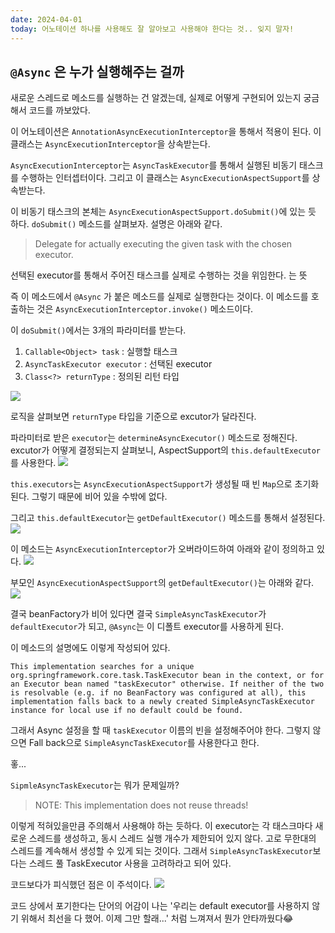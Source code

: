 ```yaml
---
date: 2024-04-01
today: 어노테이션 하나를 사용해도 잘 알아보고 사용해야 한다는 것.. 잊지 말자!
---
```


## `@Async` 은 누가 실행해주는 걸까

새로운 스레드로 메소드를 실행하는 건 알겠는데, 실제로 어떻게 구현되어 있는지 궁금해서 코드를 까보았다.

이 어노테이션은 `AnnotationAsyncExecutionInterceptor`을 통해서 적용이 된다. 이 클래스는 `AsyncExecutionInterceptor`을 상속받는다.

`AsyncExecutionInterceptor`는  `AsyncTaskExecutor`를 통해서 실행된 비동기 태스크를 수행하는 인터셉터이다. 그리고 이 클래스는 `AsyncExecutionAspectSupport`를 상속받는다.

이 비동기 태스크의 본체는 `AsyncExecutionAspectSupport.doSubmit()`에 있는 듯 하다.
`doSubmit()` 메소드를 살펴보자. 설명은 아래와 같다.
> Delegate for actually executing the given task with the chosen executor.

선택된 executor를 통해서 주어진 태스크를 실제로 수행하는 것을 위임한다. 는 뜻

즉 이 메소드에서 `@Async` 가 붙은 메소드를 실제로 실행한다는 것이다. 이 메소드를 호출하는 것은 `AsyncExecutionInterceptor.invoke()` 메소드이다.

이 `doSubmit()`에서는 3개의 파라미터를 받는다.

1. `Callable<Object> task` : 실행할 태스크
2. `AsyncTaskExecutor executor` : 선택된 executor
3. `Class<?> returnType` : 정의된 리턴 타입

![](2024-04-01-20240402043801904.png)

로직을 살펴보면 `returnType` 타입을 기준으로 excutor가 달라진다.

파라미터로 받은 `executor`는 `determineAsyncExecutor()` 메소드로 정해진다.
excutor가 어떻게 결정되는지 살펴보니, AspectSupport의 `this.defaultExecutor`를 사용한다.
![](2024-04-01-20240402050559775.png)

`this.executors`는 `AsyncExecutionAspectSupport`가 생성될 때 빈 `Map`으로 초기화된다.
그렇기 때문에 비어 있을 수밖에 없다.

그리고 `this.defaultExecutor`는 `getDefaultExecutor()` 메소드를 통해서 설정된다.
![](2024-04-01-20240402051055718.png)

이 메소드는 `AsyncExecutionInterceptor`가 오버라이드하여 아래와 같이 정의하고 있다.
![](2024-04-01-20240402051244154.png)

부모인 `AsyncExecutionAspectSupport`의 `getDefaultExecutor()`는 아래와 같다.
![](2024-04-01-20240402051343398.png)

결국 beanFactory가 비어 있다면 결국 `SimpleAsyncTaskExecutor`가 `defaultExecutor`가 되고, `@Async`는 이 디폴트 executor를 사용하게 된다.

이 메소드의 설명에도 이렇게 작성되어 있다.
```
This implementation searches for a unique org.springframework.core.task.TaskExecutor bean in the context, or for an Executor bean named "taskExecutor" otherwise. If neither of the two is resolvable (e.g. if no BeanFactory was configured at all), this implementation falls back to a newly created SimpleAsyncTaskExecutor instance for local use if no default could be found.
```

그래서 Async 설정을 할 때 `taskExecutor` 이름의 빈을 설정해주어야 한다.
그렇지 않으면 Fall back으로 `SimpleAsyncTaskExecutor`를 사용한다고 한다.

홓...

`SipmleAsyncTaskExecutor`는 뭐가 문제일까?
> NOTE: This implementation does not reuse threads!

이렇게 적혀있을만큼 주의해서 사용해야 하는 듯하다. 
이 executor는 각 태스크마다 새로운 스레드를 생성하고, 동시 스레드 실행 개수가 제한되어 있지 않다.
고로 무한대의 스레드를 계속해서 생성할 수 있게 되는 것이다.
그래서 `SimpleAsyncTaskExecutor`보다는 스레드 풀 TaskExecutor 사용을 고려하라고 되어 있다.

코드보다가 피식했던 점은 이 주석이다.
![](2024-04-01-20240402052403686.png)

코드 상에서 포기한다는 단어의 어감이 나는 '우리는 default executor를 사용하지 않기 위해서 최선을 다 했어. 이제 그만 할래...' 처럼 느껴져서 뭔가 안타까웠다😂
